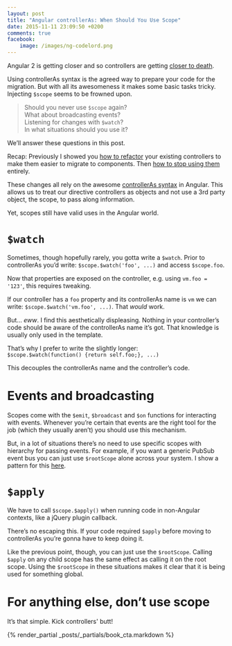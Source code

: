 ```yaml
---
layout: post
title: "Angular controllerAs: When Should You Use Scope"
date: 2015-11-11 23:09:50 +0200
comments: true
facebook:
    image: /images/ng-codelord.png
---
```


Angular 2 is getting closer and so controllers are getting [closer to death](http://www.codelord.net/2015/09/10/angular-2-migration-path-what-we-know/).

Using controllerAs syntax is the agreed way to prepare your code for the migration. But with all its awesomeness it makes some basic tasks tricky. Injecting `$scope` seems to be frowned upon.

> Should you never use `$scope` again?  
> What about broadcasting events?  
> Listening for changes with `$watch`?  
> In what situations should you use it?  

We’ll answer these questions in this post.

Recap: Previously I showed you [how to refactor](http://www.codelord.net/2015/09/30/angular-2-preparation-controller-code-smells/) your existing controllers to make them easier to migrate to components. Then [how to stop using them](http://www.codelord.net/2015/10/07/angular-2-preparation-killing-controllers/) entirely.

These changes all rely on the awesome [controllerAs syntax](http://toddmotto.com/digging-into-angulars-controller-as-syntax/) in Angular. This allows us to treat our directive controllers as objects and not use a 3rd party object, the scope, to pass along information.

Yet, scopes still have valid uses in the Angular world.

# `$watch`

Sometimes, though hopefully rarely, you gotta write a `$watch`. Prior to controllerAs you’d write: `$scope.$watch('foo', ...)` and access `$scope.foo`.

Now that properties are exposed on the controller, e.g. using `vm.foo = '123'`, this requires tweaking.

If our controller has a `foo` property and its controllerAs name is `vm` we can write: `$scope.$watch('vm.foo', ...)`. That *would* work.

But… *eww*. I find this aesthetically displeasing. Nothing in your controller’s code should be aware of the controllerAs name it’s got. That knowledge is usually only used in the template.

That’s why I prefer to write the slightly longer:    
`$scope.$watch(function() {return self.foo;}, ...)`  

This decouples the controllerAs name and the controller’s code.

# Events and broadcasting

Scopes come with the `$emit`, `$broadcast` and `$on` functions for interacting with events. Whenever you’re certain that events are the right tool for the job (which they usually aren’t) you should use this mechanism.

But, in a lot of situations there’s no need to use specific scopes with hierarchy for passing events. For example, if you want a generic PubSub event bus you can just use `$rootScope` alone across your system. I show a pattern for this [here](http://www.codelord.net/2015/05/04/angularjs-notifying-about-changes-from-services-to-controllers/).

# `$apply`

We have to call `$scope.$apply()` when running code in non-Angular contexts, like a jQuery plugin callback.

There’s no escaping this. If your code required `$apply` before moving to controllerAs you’re gonna have to keep doing it.

Like the previous point, though, you can just use the `$rootScope`. Calling `$apply` on any child scope has the same effect as calling it on the root scope. Using the `$rootScope` in these situations makes it clear that it is being used for something global.

# For anything else, don’t use scope

It’s that simple. Kick controllers' butt!

{% render_partial _posts/_partials/book_cta.markdown %}
